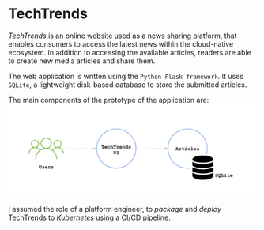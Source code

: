 # TechTrends

_TechTrends_ is an online website used as a news sharing platform, that enables consumers to access the latest news within the cloud-native ecosystem. In addition to accessing the available articles, readers are able to create new media articles and share them.

The web application is written using the `Python Flask framework`. It uses `SQLite`, a lightweight disk-based database to store the submitted articles.

The main components of the prototype of the application are:
![Main components of the TechTrends application](components.png)

I assumed the role of a platform engineer, to _package_ and _deploy_ TechTrends to _Kubernetes_ using a CI/CD pipeline.
